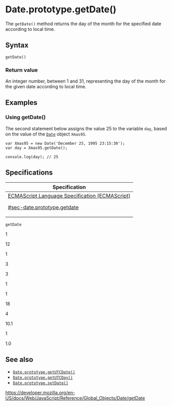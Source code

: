 # Date.prototype.getDate()

The `getDate()` method returns the day of the month for the specified date according to local time.

## Syntax

    getDate()

### Return value

An integer number, between 1 and 31, representing the day of the month for the given date according to local time.

## Examples

### Using getDate()

The second statement below assigns the value 25 to the variable `day`, based on the value of the [`Date`](../date) object `Xmas95`.

    var Xmas95 = new Date('December 25, 1995 23:15:30');
    var day = Xmas95.getDate();

    console.log(day); // 25

## Specifications

<table><thead><tr class="header"><th>Specification</th></tr></thead><tbody><tr class="odd"><td><a href="https://tc39.es/ecma262/#sec-date.prototype.getdate">ECMAScript Language Specification (ECMAScript) 
<br/>


<span class="small">#sec-date.prototype.getdate</span></a></td></tr></tbody></table>

`getDate`

1

12

1

3

3

1

1

18

4

10.1

1

1.0

## See also

-   [`Date.prototype.getUTCDate()`](getutcdate)
-   [`Date.prototype.getUTCDay()`](getutcday)
-   [`Date.prototype.setDate()`](setdate)

<a href="https://developer.mozilla.org/en-US/docs/Web/JavaScript/Reference/Global_Objects/Date/getDate" class="_attribution-link">https://developer.mozilla.org/en-US/docs/Web/JavaScript/Reference/Global_Objects/Date/getDate</a>
